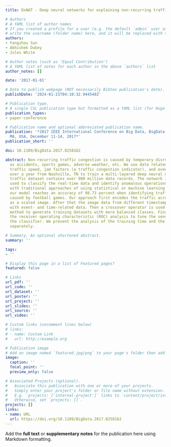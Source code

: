 ```yaml
---
title: DxNAT - Deep neural networks for explaining non-recurring traffic congestion

# Authors
# A YAML list of author names
# If you created a profile for a user (e.g. the default `admin` user at `content/authors/admin/`), 
# write the username (folder name) here, and it will be replaced with their full name and linked to their profile.
authors:
- Fangzhou Sun
- Abhishek Dubey
- Jules White

# Author notes (such as 'Equal Contribution')
# A YAML list of notes for each author in the above `authors` list
author_notes: []

date: '2017-01-01'

# Date to publish webpage (NOT necessarily Bibtex publication's date).
publishDate: '2024-01-21T04:10:32.944548Z'

# Publication type.
# A single CSL publication type but formatted as a YAML list (for Hugo requirements).
publication_types:
- paper-conference

# Publication name and optional abbreviated publication name.
publication: '*2017 IEEE International Conference on Big Data, BigData 2017, Boston,
  MA, USA, December 11-14, 2017*'
publication_short: ''

doi: 10.1109/BigData.2017.8258162

abstract: Non-recurring traffic congestion is caused by temporary disruptions, such
  as accidents, sports games, adverse weather, etc. We use data related to real-time
  traffic speed, jam factors (a traffic congestion indicator), and events collected
  over a year from Nashville, TN to train a multi-layered deep neural network. The
  traffic dataset contains over 900 million data records. The network is thereafter
  used to classify the real-time data and identify anomalous operations. Compared
  with traditional approaches of using statistical or machine learning techniques,
  our model reaches an accuracy of 98.73 percent when identifying traffic congestion
  caused by football games. Our approach first encodes the traffic across a region
  as a scaled image. After that the image data from different timestamps is fused
  with event- and time-related data. Then a crossover operator is used as a data augmentation
  method to generate training datasets with more balanced classes. Finally, we use
  the receiver operating characteristic (ROC) analysis to tune the sensitivity of
  the classifier. We present the analysis of the training time and the inference time
  separately.

# Summary. An optional shortened abstract.
summary: ''

tags:
- ''

# Display this page in a list of Featured pages?
featured: false

# Links
url_pdf: ''
url_code: ''
url_dataset: ''
url_poster: ''
url_project: ''
url_slides: ''
url_source: ''
url_video: ''

# Custom links (uncomment lines below)
# links:
# - name: Custom Link
#   url: http://example.org

# Publication image
# Add an image named `featured.jpg/png` to your page's folder then add a caption below.
image:
  caption: ''
  focal_point: ''
  preview_only: false

# Associated Projects (optional).
#   Associate this publication with one or more of your projects.
#   Simply enter your project's folder or file name without extension.
#   E.g. `projects: ['internal-project']` links to `content/project/internal-project/index.md`.
#   Otherwise, set `projects: []`.
projects: []
links:
- name: URL
  url: https://doi.org/10.1109/BigData.2017.8258162
---
```


Add the **full text** or **supplementary notes** for the publication here using Markdown formatting.
